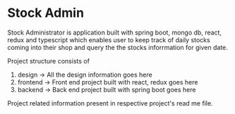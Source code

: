 # Stock Admin
Stock Administrator is application built with spring boot, mongo db, react, redux and typescript which enables user to keep track of daily stocks coming into their shop and query the the stocks inforrmation for given date.

Project structure consists of
1. design -> All the design information goes here
2. frontend -> Front end project built with react, redux goes here
3. backend -> Back end project built with spring boot goes here

Project related information present in respective project's read me file.
